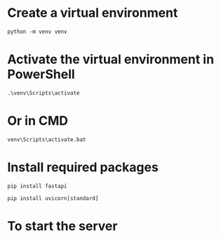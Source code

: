 # Create a virtual environment
```
python -m venv venv
```

# Activate the virtual environment in PowerShell
```
.\venv\Scripts\activate
```

# Or in CMD
```
venv\Scripts\activate.bat
```


# Install required packages
```
pip install fastapi
```
```
pip install uvicorn[standard]
```

# To start the server
```

```
